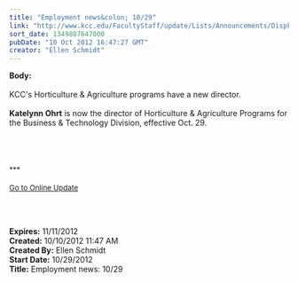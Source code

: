 ```yaml
---
title: "Employment news&colon; 10/29"
link: "http://www.kcc.edu/FacultyStaff/update/Lists/Announcements/DispForm.aspx?ID=848"
sort_date: 1349887647000
pubDate: "10 Oct 2012 16:47:27 GMT"
creator: "Ellen Schmidt"
---
```


<div><b>Body:</b> <div class="ExternalClass8C6420379BE949A3B5E8EFC1D8F111D7">
<div> </div>
<div>KCC's Horticulture &amp; Agriculture programs have a new director.</div>
<div> </div>
<div><strong>Katelynn Ohrt</strong> is now the director of Horticulture &amp; Agriculture Programs for the Business &amp; Technology Division, effective Oct. 29.</div>
<div> </div>
<div> </div>
<div> </div>
<div> </div>
<div>
<div><font size="2">***</font></div>
<div><font size="2"></font> </div>
<div><font size="2"><a href="/FacultyStaff/update/Pages/dailyupdate.aspx">Go to Online Update</a></font><font size="2"></font></div>
<div><font size="2"></font> </div>
<p><font size="2"></font> </p></div></div></div>
<div><b>Expires:</b> 11/11/2012</div>
<div><b>Created:</b> 10/10/2012 11:47 AM</div>
<div><b>Created By:</b> Ellen Schmidt</div>
<div><b>Start Date:</b> 10/29/2012</div>
<div><b>Title:</b> Employment news: 10/29</div>
